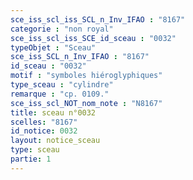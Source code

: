 ```yaml
---
sce_iss_scl_iss_SCL_n_Inv_IFAO : "8167"
categorie : "non royal"
sce_iss_scl_iss_SCE_id_sceau : "0032"
typeObjet : "Sceau"
sce_iss_SCL_n_Inv_IFAO : "8167"
id_sceau : "0032"
motif : "symboles hiéroglyphiques"
type_sceau : "cylindre"
remarque : "cp. 0109."
sce_iss_scl_NOT_nom_note : "N8167"
title: sceau n°0032
scelles: "8167"
id_notice: 0032
layout: notice_sceau
type: sceau
partie: 1
---
```

